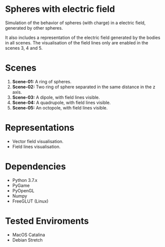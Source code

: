 # Spheres with electric field

Simulation of the behavior of spheres (with charge) in a electric field, generated by other spheres.

It also includes a representation of the electric field generated by the bodies in all scenes. The visualisation of the field lines only are enabled in the scenes 3, 4 and 5.

# Scenes

1. **Scene-01:** A ring of spheres.
2. **Scene-02:** Two ring of sphere separated in the same distance in the z axis.
3. **Scene-03:** A dipole, with field lines visible.
4. **Scene-04:** A quadrupole, with field lines visible.
5. **Scene-05:** An octopole, with field lines visible.

# Representations

* Vector field visualisation. 
* Field lines visualisation.

# Dependencies

* Python 3.7.x
* PyGame
* PyOpenGL
* Numpy
* FreeGLUT (Linux)

# Tested Enviroments
- MacOS Catalina
- Debian Stretch
